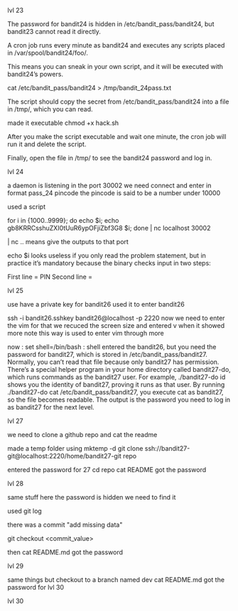 lvl 23

The password for bandit24 is hidden in /etc/bandit_pass/bandit24, but bandit23 cannot read it directly.

A cron job runs every minute as bandit24 and executes any scripts placed in /var/spool/bandit24/foo/.

This means you can sneak in your own script, and it will be executed with bandit24’s powers.

cat /etc/bandit_pass/bandit24 > /tmp/bandit_24pass.txt

The script should copy the secret from /etc/bandit_pass/bandit24 into a file in /tmp/, which you can read.

made it executable 
chmod +x hack.sh

After you make the script executable and wait one minute, the cron job will run it and delete the script.

Finally, open the file in /tmp/ to see the bandit24 password and log in.

lvl 24

a daemon is listening in the port 30002
we need connect and enter in format
pass_24 pincode
the pincode is said to be a number under 10000

used a script 

for i in {1000..9999}; do echo $i; echo gb8KRRCsshuZXI0tUuR6ypOFjiZbf3G8 $i; done | nc localhost 30002

| nc .. means give the outputs to that port

echo $i looks useless if you only read the problem statement, but in practice it’s mandatory because the binary checks input in two steps:

First line = PIN
Second line = <password> <PIN>

lvl 25

use have a private key for bandit26 
used it to enter bandit26

ssh -i bandit26.sshkey bandit26@localhost -p 2220
now we need to enter the vim 
for that we recuced the screen size and entered v when it showed more note this way is used to enter vim through more

now 
: set shell=/bin/bash
: shell
entered the  bandit26, but you need the password for bandit27, which is stored in /etc/bandit_pass/bandit27.
Normally, you can’t read that file because only bandit27 has permission.
There’s a special helper program in your home directory called bandit27-do, which runs commands as the bandit27 user.
For example, ./bandit27-do id shows you the identity of bandit27, proving it runs as that user.
By running ./bandit27-do cat /etc/bandit_pass/bandit27, you execute cat as bandit27, so the file becomes readable.
The output is the password you need to log in as bandit27 for the next level.

lvl 27

we need to clone a github repo and cat the readme 

made a temp folder using 
mktemp -d
git clone  ssh://bandit27-git@localhost:2220/home/bandit27-git
repo

entered the password for 27
cd repo 
cat README
got the password

lvl 28

same stuff 
here the password is hidden we need to find it

used 
git log

there was a commit "add missing data"

git checkout <commit_value>

then cat README.md 
got the password

lvl 29

same things
but checkout to a branch named dev
cat README.md
got the password for lvl 30

lvl 30

